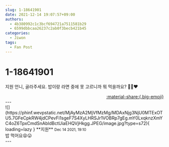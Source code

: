 ```yaml
---
slug: 1-18641901
date: 2021-12-14 19:07:57+09:00
authors:
  - 4b380992c1c3bcf694721a7511581b29
  - 6599dbbcaa26237c2ab0f3becb421b45
categories:
  - Jiwon
tags:
  - Fan Post
---
```


# 1-18641901

<div class="post-container" markdown="1">
<div class="content-container md-sidebar__scrollwrap" markdown="1">

지원 언니, 골라주세요. 밥이랑 라면 중에 못 고르니까 뭐 먹을까요? 🍚🍜❤️

</div>
</div>

<div style="text-align: right;" markdown="1">
<a href="https://weverse.io/fromis9/fanpost/1-18641901" style="text-align: right;">:material-share:{.big-emoji}</a>
</div>
---

<div class="comments-container md-sidebar__scrollwrap" markdown="1">
<div class="comment" markdown="1">
<div class='id-container' markdown="1">
![](https://phinf.wevpstatic.net/MjAyMzA2MjVfMzMg/MDAxNjg3NjU0MTExOTU5.7GFeCpkRW4jdCPevFi1sgeF7S4XyLHRSJr1VOBRp7gEg.mY0LxqknzXmYC4oZ6TpxCmdSnAbldBctUiaEHQVjHkgg.JPEG/image.jpg?type=s72){ loading=lazy }
**<span class="artist">지원</span>** <small>Dec 14 2021, 19:10</small><br>
</div>
<div class='comment-body' markdown="1">
밥 먹어요😝😛
</div>
</div>
</div>
---

